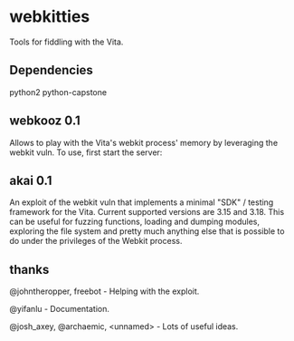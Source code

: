 webkitties
==========
Tools for fiddling with the Vita.

Dependencies
------------
python2
python-capstone

webkooz 0.1
-----------
Allows to play with the Vita's webkit process' memory by leveraging the webkit vuln.
To use, first start the server:

akai 0.1
--------
An exploit of the webkit vuln that implements a minimal "SDK" / testing framework for the Vita. Current supported versions are 3.15 and 3.18.
This can be useful for fuzzing functions, loading and dumping modules, exploring the file system and pretty much anything
else that is possible to do under the privileges of the Webkit process.

thanks
-------
@johntheropper, freebot - Helping with the exploit.

@yifanlu - Documentation.

@josh_axey, @archaemic, \<unnamed\>  - Lots of useful ideas.

